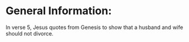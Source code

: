 # General Information:

In verse 5, Jesus quotes from Genesis to show that a husband and wife should not divorce.